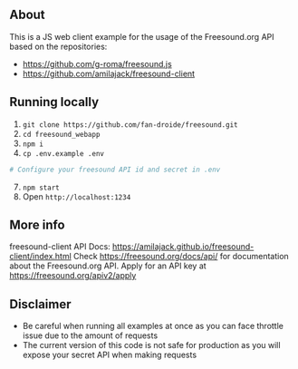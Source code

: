 ## About

This is a JS web client example for the usage of the Freesound.org API based on the repositories: 
- https://github.com/g-roma/freesound.js
- https://github.com/amilajack/freesound-client


## Running locally

1. `git clone https://github.com/fan-droide/freesound.git`
2. `cd freesound_webapp`
3. `npm i`
5. `cp .env.example .env`
```bash
# Configure your freesound API id and secret in .env
```
7. `npm start`
8. Open `http://localhost:1234`

## More info

freesound-client API Docs: https://amilajack.github.io/freesound-client/index.html
Check https://freesound.org/docs/api/ for documentation about the Freesound.org API.
Apply for an API key at https://freesound.org/apiv2/apply

## Disclaimer
- Be careful when running all examples at once as you can face throttle issue due to the amount of requests
- The current version of this code is not safe for production as you will expose your secret API when making requests